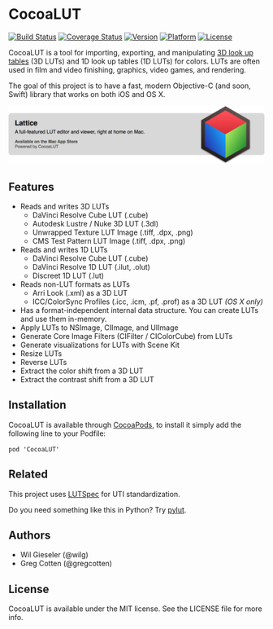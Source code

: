 # CocoaLUT

[![Build Status](http://img.shields.io/travis/videovillage/CocoaLUT.svg?style=flat)](https://travis-ci.org/videovillage/CocoaLUT)
[![Coverage Status](https://img.shields.io/coveralls/videovillage/CocoaLUT.svg?style=flat)](https://coveralls.io/r/videovillage/CocoaLUT?branch=master)
[![Version](https://img.shields.io/cocoapods/v/CocoaLUT.svg?style=flat)](http://cocoadocs.org/docsets/CocoaLUT)
[![Platform](https://img.shields.io/cocoapods/p/CocoaLUT.svg?style=flat)](http://cocoadocs.org/docsets/CocoaLUT)
[![License](https://img.shields.io/cocoapods/l/CocoaLUT.svg?style=flat)](http://cocoadocs.org/docsets/CocoaLUT)

CocoaLUT is a tool for importing, exporting, and manipulating [3D look up tables](https://en.wikipedia.org/wiki/3D_lookup_table) (3D LUTs) and 1D look up tables (1D LUTs) for colors. LUTs are often used in film and video finishing, graphics, video games, and rendering.

The goal of this project is to have a fast, modern Objective-C (and soon, Swift) library that works on both iOS and OS X.

[![Lattice](lattice.png)](http://lattice.videovillage.co)

## Features

- Reads and writes 3D LUTs
  - DaVinci Resolve Cube LUT (.cube)
  - Autodesk Lustre / Nuke 3D LUT (.3dl)
  - Unwrapped Texture LUT Image (.tiff, .dpx, .png)
  - CMS Test Pattern LUT Image (.tiff, .dpx, .png)
- Reads and writes 1D LUTs
  - DaVinci Resolve Cube LUT (.cube)
  - DaVinci Resolve 1D LUT (.ilut, .olut)
  - Discreet 1D LUT (.lut)
- Reads non-LUT formats as LUTs
  - Arri Look (.xml) as a 3D LUT
  - ICC/ColorSync Profiles (.icc, .icm, .pf, .prof) as a 3D LUT *(OS X only)*
- Has a format-independent internal data structure. You can create LUTs and use them in-memory.
- Apply LUTs to NSImage, CIImage, and UIImage
- Generate Core Image Filters (CIFilter / CIColorCube) from LUTs
- Generate visualizations for LUTs with Scene Kit
- Resize LUTs
- Reverse LUTs
- Extract the color shift from a 3D LUT
- Extract the contrast shift from a 3D LUT

## Installation

CocoaLUT is available through [CocoaPods](http://cocoapods.org), to install
it simply add the following line to your Podfile:

    pod 'CocoaLUT'

## Related

This project uses [LUTSpec](http://github.com/wilg/LUTSpec) for UTI standardization.

Do you need something like this in Python? Try [pylut](http://github.com/gregcotten/pylut).


## Authors

- Wil Gieseler (@wilg)
- Greg Cotten (@gregcotten)

## License

CocoaLUT is available under the MIT license. See the LICENSE file for more info.

